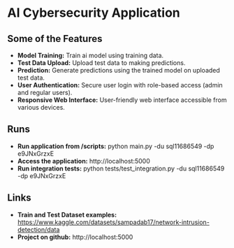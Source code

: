 
# AI Cybersecurity Application

## Some of the Features

- **Model Training:** Train ai model using training data.
- **Test Data Upload:** Upload test data to making predictions.
- **Prediction:** Generate predictions using the trained model on uploaded test data.
- **User Authentication:** Secure user login with role-based access (admin and regular users).
- **Responsive Web Interface:** User-friendly web interface accessible from various devices.

## Runs
- **Run application from /scripts:** python main.py -du sql11686549 -dp e9JNxGrzxE
- **Access the application:** http://localhost:5000
- **Run integration tests:** python tests/test_integration.py -du sql11686549 -dp e9JNxGrzxE

## Links
- **Train and Test Dataset examples:** https://www.kaggle.com/datasets/sampadab17/network-intrusion-detection/data 
- **Project on github:** http://localhost:5000





